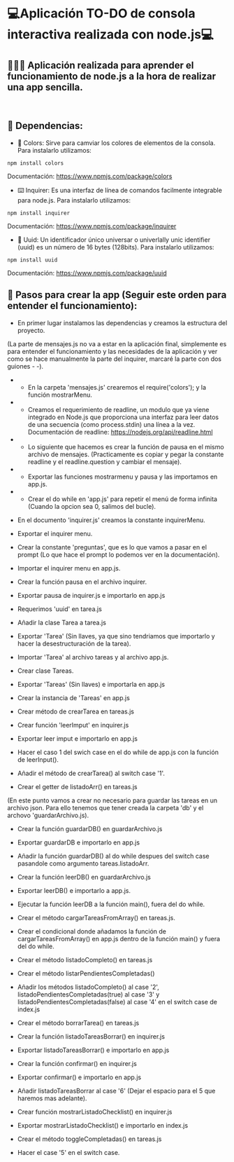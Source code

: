 # 💻Aplicación TO-DO de consola interactiva realizada con node.js💻

## 🧑🏻‍💻 Aplicación realizada para aprender el funcionamiento de node.js a la hora de realizar una app sencilla.
</br>

## 📌 Dependencias:
- 🌈 Colors:
Sirve para camviar los colores de elementos de la consola.
Para instalarlo utilizamos:
```
npm install colors
```
Documentación: https://www.npmjs.com/package/colors

- ⌨️ Inquirer:
Es una interfaz de línea de comandos facilmente integrable para node.js.
Para instalarlo utilizamos:
```
npm install inquirer
```
Documentación: https://www.npmjs.com/package/inquirer

- 🔐 Uuid:
Un identificador único universar o univerlally unic identifier (uuid) es un número de 16 bytes (128bits).
Para instalarlo utilizamos:
```
npm install uuid
```
Documentación: https://www.npmjs.com/package/uuid


## 📌 Pasos para crear la app (Seguir este orden para entender el funcionamiento):

- En primer lugar instalamos las dependencias y creamos la estructura del proyecto.

(La parte de mensajes.js no va a estar en la aplicación final, simplemente es para entender el funcionamiento y las necesidades de la aplicación y ver como se hace manualmente la parte del inquirer, marcaré la parte con dos guiones - -).

- - En la carpeta 'mensajes.js' crearemos el require('colors'); y la función mostrarMenu.

- - Creamos el requerimiento de readline, un modulo que ya viene integrado en Node.js que proporciona una interfaz para leer datos de una secuencia (como process.stdin) una línea a la vez.
Documentación de readline: https://nodejs.org/api/readline.html

- - Lo siguiente que hacemos es crear la función de pausa en el mismo archivo de mensajes. (Practicamente es copiar y pegar la constante readline y el readline.question y cambiar el mensaje).

- - Exportar las funciones mostrarmenu y pausa y las importamos en app.js.

- - Crear el do while en 'app.js' para repetir el menú de forma infinita (Cuando la opcion sea 0, salimos del bucle).

- En el documento 'inquirer.js' creamos la constante inquirerMenu.

- Exportar el inquirer menu.

- Crear la constante 'preguntas', que es lo que vamos a pasar en el prompt (Lo que hace el prompt lo podemos ver en la documentación).

- Importar el inquirer menu en app.js.

- Crear la función pausa en el archivo inquirer.

- Exportar pausa de inquirer.js e importarlo en app.js

- Requerimos 'uuid' en tarea.js

- Añadir la clase Tarea a tarea.js

- Exportar 'Tarea' (Sin llaves, ya que sino tendriamos que importarlo y hacer la desestructuración de la tarea).

- Importar 'Tarea' al archivo tareas y al archivo app.js.

- Crear clase Tareas.

- Exportar 'Tareas' (Sin llaves) e importarla en app.js

- Crear la instancia de 'Tareas' en app.js

- Crear método de crearTarea en tareas.js

- Crear función 'leerImput' en inquirer.js

- Exportar leer imput e importarlo en app.js

- Hacer el caso 1 del swich case en el do while de app.js con la función de leerInput().

- Añadir el método de crearTarea() al switch case '1'.

- Crear el getter de listadoArr() en tareas.js

(En este punto vamos a crear no necesario para guardar las tareas en un archivo json. Para ello tenemos que tener creada la carpeta 'db' y el archovo 'guardarArchivo.js).

- Crear la función guardarDB() en guardarArchivo.js

- Exportar guardarDB e importarlo en app.js

- Añadir la función guardarDB() al do while despues del switch case pasandole como argumento tareas.listadoArr.

- Crear la función leerDB() en guardarArchivo.js

- Exportar leerDB() e importarlo a app.js.

- Ejecutar la función leerDB a la función main(), fuera del do while.

- Crear el método cargarTareasFromArray() en tareas.js.

- Crear el condicional donde añadamos la función de cargarTareasFromArray() en app.js dentro de la función main() y fuera del do while.

- Crear el método listadoCompleto() en tareas.js

- Crear el método listarPendientesCompletadas()

- Añadir los métodos listadoCompleto() al case '2', listadoPendientesCompletadas(true) al case '3' y listadoPendientesCompletadas(false) al case '4' en el switch case de index.js

- Crear el método borrarTarea() en tareas.js

- Crear la función listadoTareasBorrar() en inquirer.js

- Exportar listadoTareasBorrar() e importarlo en app.js

- Crear la función confirmar() en inquirer.js

- Exportar confirmar() e importarlo en app.js

- Añadir listadoTareasBorrar al case '6' (Dejar el espacio para el 5 que haremos mas adelante).

- Crear función mostrarListadoChecklist() en inquirer.js

- Exportar mostrarListadoChecklist() e importarlo en index.js

- Crear el método toggleCompletadas() en tareas.js

- Hacer el case '5' en el switch case.